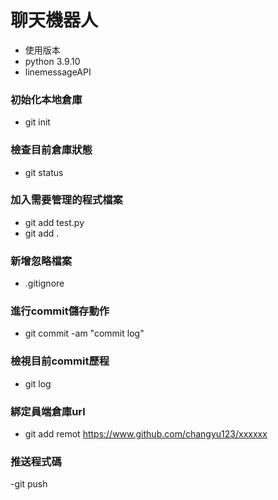 # 聊天機器人
- 使用版本
- python 3.9.10
- linemessageAPI

### 初始化本地倉庫

-  git init

### 檢查目前倉庫狀態

- git status

### 加入需要管理的程式檔案
- git add test.py
- git add .

### 新增忽略檔案
- .gitignore

### 進行commit儲存動作

- git commit -am "commit log"

### 檢視目前commit歷程

- git log

### 綁定員端倉庫url

- git add remot https://www.github.com/changyu123/xxxxxx

### 推送程式碼

-git push
